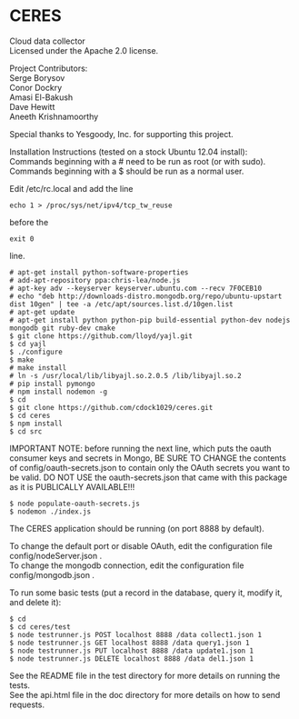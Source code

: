 CERES  
========  
  
Cloud data collector  
Licensed under the Apache 2.0 license. 

Project Contributors:  
Serge Borysov  
Conor Dockry  
Amasi El-Bakush  
Dave Hewitt  
Aneeth Krishnamoorthy  

Special thanks to Yesgoody, Inc. for supporting this project.  

  
Installation Instructions (tested on a stock Ubuntu 12.04 install):  
Commands beginning with a # need to be run as root (or with sudo).  Commands beginning with a $ should be run as a normal user.  

Edit /etc/rc.local and add the line

    echo 1 > /proc/sys/net/ipv4/tcp_tw_reuse  
    
before the
    
    exit 0  

line.

    # apt-get install python-software-properties  
    # add-apt-repository ppa:chris-lea/node.js  
    # apt-key adv --keyserver keyserver.ubuntu.com --recv 7F0CEB10  
    # echo "deb http://downloads-distro.mongodb.org/repo/ubuntu-upstart dist 10gen" | tee -a /etc/apt/sources.list.d/10gen.list  
    # apt-get update  
    # apt-get install python python-pip build-essential python-dev nodejs mongodb git ruby-dev cmake  
    $ git clone https://github.com/lloyd/yajl.git  
    $ cd yajl  
    $ ./configure  
    $ make  
    # make install  
    # ln -s /usr/local/lib/libyajl.so.2.0.5 /lib/libyajl.so.2  
    # pip install pymongo  
    # npm install nodemon -g  
    $ cd  
    $ git clone https://github.com/cdock1029/ceres.git  
    $ cd ceres 
    $ npm install 
    $ cd src 
    
IMPORTANT NOTE: before running the next line, which puts the oauth consumer keys and secrets in Mongo, 
BE SURE TO CHANGE the contents of config/oauth-secrets.json to contain only the OAuth secrets you want to be valid. 
DO NOT USE the oauth-secrets.json that came with this package as it is PUBLICALLY AVAILABLE!!!
    
    $ node populate-oauth-secrets.js
    $ nodemon ./index.js  
  
The CERES application should be running (on port 8888 by default).  
  
To change the default port or disable OAuth, edit the configuration file config/nodeServer.json .  
To change the mongodb connection, edit the configuration file config/mongodb.json .  
  
To run some basic tests (put a record in the database, query it, modify it, and delete it):  

    $ cd  
    $ cd ceres/test  
    $ node testrunner.js POST localhost 8888 /data collect1.json 1  
    $ node testrunner.js GET localhost 8888 /data query1.json 1  
    $ node testrunner.js PUT localhost 8888 /data update1.json 1  
    $ node testrunner.js DELETE localhost 8888 /data del1.json 1  
      
See the README file in the test directory for more details on running the tests.  
See the api.html file in the doc directory for more details on how to send requests.
  

